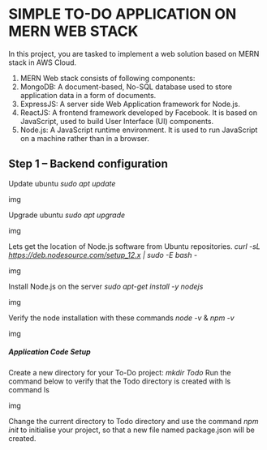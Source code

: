 # SIMPLE TO-DO APPLICATION ON MERN WEB STACK
In this project, you are tasked to implement a web solution based on MERN stack in AWS Cloud.

1. MERN Web stack consists of following components:
2. MongoDB: A document-based, No-SQL database used to store application data in a form of documents.
3. ExpressJS: A server side Web Application framework for Node.js.
4. ReactJS: A frontend framework developed by Facebook. It is based on JavaScript, used to build User Interface (UI) components.
5. Node.js: A JavaScript runtime environment. It is used to run JavaScript on a machine rather than in a browser.


## Step 1 – Backend configuration
Update ubuntu
*sudo apt update*

img

Upgrade ubuntu
*sudo apt upgrade*

img

Lets get the location of Node.js software from Ubuntu repositories.
*curl -sL https://deb.nodesource.com/setup_12.x | sudo -E bash -*

img

Install Node.js on the server
*sudo apt-get install -y nodejs*

img

Verify the node installation with these commands 
*node -v* & *npm -v*

img

##### Application Code Setup

Create a new directory for your To-Do project:
*mkdir Todo*
Run the command below to verify that the Todo directory is created with ls command
ls

img

Change the current directory to Todo directory and use the command *npm init* to initialise your project, so that a new file named package.json will be created.

